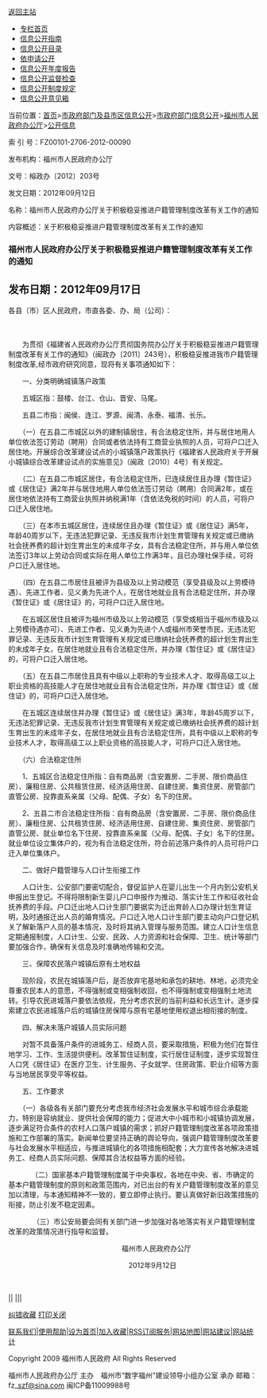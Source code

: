 [返回主站](http://www.fuzhou.gov.cn)

-   [专栏首页](../../../../../)
-   [信息公开指南](../../../bmxx01/gkzn/)
-   [信息公开目录](../../../bmxx01/gkml/)
-   [依申请公开](http://www.fuzhou.gov.cn/apply/sqgk/applyform_add.html)
-   [信息公开年度报告](../../../bmxx01/ndbg/)
-   [信息公开监督检查](../../../bmxx01/jdjc/)
-   [信息公开制度规定](../../../bmxx01/zdgd/)
-   [信息公开意见箱](../../../bmxx01/xxgkyjx/)

当前位置：[首页](../../../../../)\>[市政府部门及县市区信息公开](../../../../)\>[市政府部门信息公开](../../../)\>[福州市人民政府办公厅](../../)\>[公开信息](../)

索 引 号：FZ00101-2706-2012-00090

发布机构：福州市人民政府办公厅

文号：榕政办〔2012〕203号

发文日期：2012年09月12日

名称：福州市人民政府办公厅关于积极稳妥推进户籍管理制度改革有关工作的通知

内容概述：关于积极稳妥推进户籍管理制度改革有关工作的通知

### 福州市人民政府办公厅关于积极稳妥推进户籍管理制度改革有关工作的通知

发布日期：2012年09月17日
------------------------

各县（市）区人民政府，市直各委、办、局（公司）：

　　

　　为贯彻《福建省人民政府办公厅贯彻国务院办公厅关于积极稳妥推进户籍管理制度改革有关工作的通知》（闽政办〔2011〕243号），积极稳妥推进我市户籍管理制度改革,经市政府研究同意，现将有关事项通知如下：

　　一、分类明确城镇落户政策

　　五城区指：鼓楼、台江、仓山、晋安、马尾。

　　五县二市指：闽侯、连江、罗源、闽清、永泰、福清、长乐。

　　（一）在五县二市城区以外的建制镇居住，有合法稳定住所，并与居住地用人单位依法签订劳动（聘用）合同或者依法持有工商营业执照的人员，可将户口迁入居住地。开展综合改革建设试点的小城镇落户政策执行《福建省人民政府关于开展小城镇综合改革建设试点的实施意见》（闽政〔2010〕4号）有关规定。

　　（二）在五县二市城区居住，有合法稳定住所，已连续居住且办理《暂住证》或《居住证》满2年并与居住地用人单位依法签订劳动（聘用）合同满2年，或在居住地依法持有工商营业执照并纳税满1年（含依法免税的时间）的人员，可将户口迁入居住地。

　　（三）在本市五城区居住，连续居住且办理《暂住证》或《居住证》满5年，年龄40周岁以下，无违法犯罪记录、无违反我市计划生育管理有关规定或已缴纳社会抚养费的超计划生育出生的未成年子女，具有合法稳定住所，并与用人单位依法签订3年以上劳动合同或实际在用人单位工作满3年，且已办理社保手续，可将户口迁入居住地。

　　（四）在五县二市居住且被评为县级及以上劳动模范（享受县级及以上劳模待遇）、先进工作者、见义勇为先进个人，在居住地就业且有合法稳定住所，并办理《暂住证》或《居住证》的，可将户口迁入居住地。

　　在五城区居住且被评为福州市级及以上劳动模范（享受或相当于福州市级及以上劳模待遇亦可）、先进工作者、见义勇为先进个人或福州市荣誉市民，无违法犯罪记录、无违反我市计划生育管理有关规定或已缴纳社会抚养费的超计划生育出生的未成年子女，在居住地就业且有合法稳定住所，并办理《暂住证》或《居住证》的，可将户口迁入居住地。

　　（五）在五县二市居住且具有中级以上职称的专业技术人才、取得高级工以上职业资格的高技能人才在居住地就业且有合法稳定住所，并办理《暂住证》或《居住证》的，可将户口迁入居住地。

　　在五城区连续居住并办理《暂住证》或《居住证》满3年，年龄45周岁以下，无违法犯罪记录、无违反我市计划生育管理有关规定或已缴纳社会抚养费的超计划生育出生的未成年子女，在居住地就业且有合法稳定住所，具有中级以上职称的专业技术人才，取得高级工以上职业资格的高技能人才，可将户口迁入居住地。

　　（六）合法稳定住所

　　1、五城区合法稳定住所指：自有商品房（含安置房、二手房、限价商品住房）、廉租住房、公共租赁住房、经济适用住房、自建住房、集资住房、房管部门直管公房、投靠直系亲属（父母、配偶、子女）名下的住房。

　　2、五县二市合法稳定住所指：自有商品房（含安置房、二手房、限价商品住房）、廉租住房、公共租赁住房、经济适用住房、自建住房、集资住房、房管部门直管公房、就业单位名下住房、投靠直系亲属（父母、配偶、子女）名下的住房。就业单位设立集体户的，视为有合法稳定住所，符合前述落户条件的人员可将户口迁入单位集体户。

　　二、做好户籍管理与人口计生衔接工作

　　人口计生、公安部门要密切配合，督促监护人在婴儿出生一个月内到公安机关申报出生登记。不得将限制新生婴儿户口申报作为推动、落实计生工作和征收社会抚养费的手段。户口迁出地人口计生部门要据实为迁出育龄人口办理计划生育证明，及时通报迁出人员的婚育情况。户口迁入地人口计生部门要主动向户口登记机关了解新落户人员的基本情况，及时将其纳入管理与服务范围。建立人口计生信息定期通报制度，人口计生、公安、民政、人力资源和社会保障、卫生、统计等部门要加强合作，确保有关信息及时准确地传输和交流。

　　三、保障农民落户城镇后原有土地权益

　　现阶段，农民在城镇落户后，是否放弃宅基地和承包的耕地、林地，必须完全尊重农民本人的意愿，不得强制或变相强制收回，也不得强制或变相强制土地流转。引导农民进城落户要依法依规，充分考虑农民的当前利益和长远生计。逐步探索建立农民进城落户后的城镇住房保障与原有宅基地使用权退出相衔接的制度。

　　四、解决未落户城镇人员实际问题

　　对暂不具备落户条件的进城务工、经商人员，要采取措施，积极为他们在暂住地学习、工作、生活提供便利。改革暂住证制度，实行居住证制度，逐步实现暂住人口凭《居住证》在医疗卫生、计生服务、子女就学、住房政策、职业介绍等方面与当地居民享受平等权益。

　　五、工作要求

　　（一）各级各有关部门要充分考虑我市经济社会发展水平和城市综合承载能力，特别是容纳就业、提供社会保障的能力；促进大中小城市和小城镇协调发展，逐步满足符合条件的农村人口落户城镇的需求；抓好户籍管理制度改革各项政策措施和工作部署的落实。新闻单位要坚持正确的舆论导向，强调户籍管理制度改革要与社会发展水平相适应，与推进城镇化的各项措施相配套；大力宣传各地解决进城务工、经商人员实际问题、保障其合法权益等方面的经验。

　　　 （二）国家基本户籍管理制度属于中央事权，各地在中央、省、市确定的基本户籍管理制度的原则和政策范围内，对已出台的有关户籍管理制度改革的意见加以清理，与本通知精神不一致的，要立即停止执行。要认真做好新旧政策措施的衔接，防止引发不稳定因素。

　　　　（三）市公安局要会同有关部门进一步加强对各地落实有关户籍管理制度改革的政策情况进行指导和监督。

　　　　　　　　　　　　　　　　 福州市人民政府办公厅

　　　　　　　　　　　　　　　　　 2012年9月12日

　　

||
|||

[纠错](javascript:;)[收藏](javascript:addFav(window.location,document.title)) [打印](javascript:window.print();)[关闭](Javascript:self.close())

[联系我们](http://www.fuzhou.gov.cn/fywm/)|[使用帮助](http://www.fuzhou.gov.cn/sybz/)|[设为首页](javascript:void(0))|[加入收藏](javascript:window.external.AddFavorite("http://www.fuzhou.gov.cn","中国福州") "将中国福州加入到您的收藏夹")|[RSS订阅服务](http://www.fuzhou.gov.cn/rss/)|[网站地图](http://www.fuzhou.gov.cn/wzdt/)|[网站建议](mailto:zgfzwzq09@163.com)|[网站统计](http://117.27.88.251:8001/report/publish/index.html)

Copyright 2009 福州市人民政府 All Rights Reserved

福州市人民政府办公厅 主办　福州市“数字福州”建设领导小组办公室 承办 邮箱：fz\_szf@sina.com 闽ICP备11009988号

